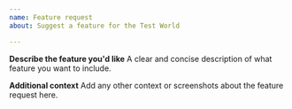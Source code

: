 ```yaml
---
name: Feature request
about: Suggest a feature for the Test World

---
```


**Describe the feature you'd like**
A clear and concise description of what feature you want to include.

**Additional context**
Add any other context or screenshots about the feature request here.
